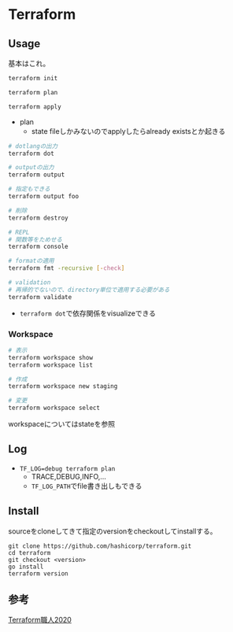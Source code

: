 # Terraform

## Usage

基本はこれ。

```sh
terraform init

terraform plan

terraform apply
```

* plan
  * state fileしかみないのでapplyしたらalready existsとか起きる

```sh
# dotlangの出力
terraform dot

# outputの出力
terraform output

# 指定もできる
terraform output foo

# 削除
terraform destroy

# REPL
# 関数等をためせる
terraform console

# formatの適用
terraform fmt -recursive [-check]

# validation
# 再帰的でないので、directory単位で適用する必要がある
terraform validate
```

* `terraform dot`で依存関係をvisualizeできる


### Workspace

```sh
# 表示
terraform workspace show
terraform workspace list

# 作成
terraform workspace new staging

# 変更
terraform workspace select
```

workspaceについてはstateを参照

## Log

* `TF_LOG=debug terraform plan`
  * TRACE,DEBUG,INFO,...
  * `TF_LOG_PATH`でfile書き出しもできる

## Install

sourceをcloneしてきて指定のversionをcheckoutしてinstallする。

```console
git clone https://github.com/hashicorp/terraform.git
cd terraform
git checkout <version>
go install
terraform version
```

## 参考

[Terraform職人2020](https://qiita.com/minamijoyo/items/3a7467f70d145ac03324#terraformlockhcl)
